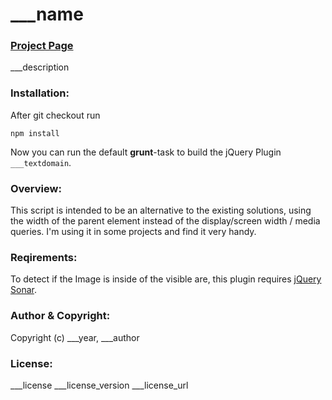 # ___name
### [Project Page](___homepage)

___description



### Installation:

After git checkout run
```
npm install
```
Now you can run the default **grunt**-task to build the jQuery Plugin `___textdomain`.




### Overview:

This script is intended to be an alternative to the existing solutions, using the width of the parent element instead of the display/screen width / media queries.
I'm using it in some projects and find it very handy.


### Reqirements:

To detect if the Image is inside of the visible are, this plugin requires [jQuery Sonar](https://github.com/artzstudio/jQuery-Sonar).


### Author & Copyright:

Copyright (c) ___year, ___author



### License:

___license ___license_version
___license_url

